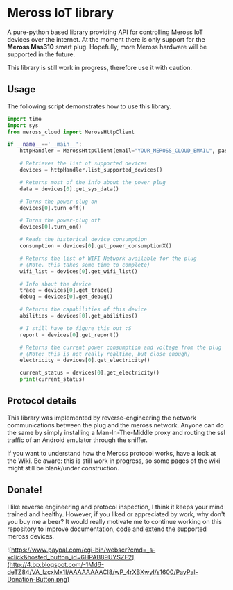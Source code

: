 # Meross IoT library
A pure-python based library providing API for controlling Meross IoT devices over the internet.
At the moment there is only support for the **Meross Mss310** smart plug.
Hopefully, more Meross hardware will be supported in the future.

This library is still work in progress, therefore use it with caution.

## Usage
The following script demonstrates how to use this library.

```python
import time
import sys
from meross_cloud import MerossHttpClient

if __name__=='__main__':
    httpHandler = MerossHttpClient(email="YOUR_MEROSS_CLOUD_EMAIL", password="YOUR_PASSWORD")

    # Retrieves the list of supported devices
    devices = httpHandler.list_supported_devices()

    # Returns most of the info about the power plug
    data = devices[0].get_sys_data()

    # Turns the power-plug on
    devices[0].turn_off()

    # Turns the power-plug off
    devices[0].turn_on()

    # Reads the historical device consumption
    consumption = devices[0].get_power_consumptionX()

    # Returns the list of WIFI Network available for the plug
    # (Note. this takes some time to complete)
    wifi_list = devices[0].get_wifi_list()

    # Info about the device
    trace = devices[0].get_trace()
    debug = devices[0].get_debug()

    # Returns the capabilities of this device
    abilities = devices[0].get_abilities()

    # I still have to figure this out :S
    report = devices[0].get_report()

    # Returns the current power consumption and voltage from the plug
    # (Note: this is not really realtime, but close enough)
    electricity = devices[0].get_electricity()

    current_status = devices[0].get_electricity()
    print(current_status)

```

## Protocol details
This library was implemented by reverse-engineering the network communications between the plug and the meross network.
Anyone can do the same by simply installing a Man-In-The-Middle proxy and routing the ssl traffic of an Android emulator through the sniffer.

If you want to understand how the Meross protocol works, have a look at the Wiki. Be aware: this is still work in progress, so some pages of the wiki might still be blank/under construction.

## Donate!
I like reverse engineering and protocol inspection, I think it keeps your mind trained and healthy. However, if you liked or appreciated by work, why don't you buy me a beer? It would really motivate me to continue working on this repository to improve documentation, code and extend the supported meross devices.

![https://www.paypal.com/cgi-bin/webscr?cmd=_s-xclick&hosted_button_id=6HPAB89UYSZF2](http://4.bp.blogspot.com/-1Md6-deTZ84/VA_lzcxMx1I/AAAAAAAACl8/wP_4rXBXwyI/s1600/PayPal-Donation-Button.png)



